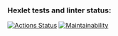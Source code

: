 ### Hexlet tests and linter status:
[![Actions Status](https://github.com/NurshatKalimullin/java-project-lvl2/workflows/hexlet-check/badge.svg)](https://github.com/NurshatKalimullin/java-project-lvl2/actions)
[![Maintainability](https://api.codeclimate.com/v1/badges/a99a88d28ad37a79dbf6/maintainability)](https://codeclimate.com/github/codeclimate/codeclimate/maintainability)